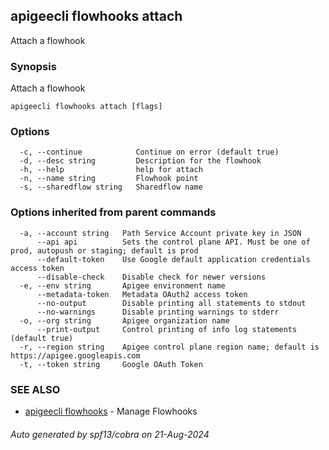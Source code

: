 ## apigeecli flowhooks attach

Attach a flowhook

### Synopsis

Attach a flowhook

```
apigeecli flowhooks attach [flags]
```

### Options

```
  -c, --continue            Continue on error (default true)
  -d, --desc string         Description for the flowhook
  -h, --help                help for attach
  -n, --name string         Flowhook point
  -s, --sharedflow string   Sharedflow name
```

### Options inherited from parent commands

```
  -a, --account string   Path Service Account private key in JSON
      --api api          Sets the control plane API. Must be one of prod, autopush or staging; default is prod
      --default-token    Use Google default application credentials access token
      --disable-check    Disable check for newer versions
  -e, --env string       Apigee environment name
      --metadata-token   Metadata OAuth2 access token
      --no-output        Disable printing all statements to stdout
      --no-warnings      Disable printing warnings to stderr
  -o, --org string       Apigee organization name
      --print-output     Control printing of info log statements (default true)
  -r, --region string    Apigee control plane region name; default is https://apigee.googleapis.com
  -t, --token string     Google OAuth Token
```

### SEE ALSO

* [apigeecli flowhooks](apigeecli_flowhooks.md)	 - Manage Flowhooks

###### Auto generated by spf13/cobra on 21-Aug-2024
